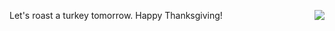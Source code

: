 <img src="http://scripting.com/images/2011/11/24/turkey.gif" border="0" align="right">Let's roast a turkey tomorrow. Happy Thanksgiving!
